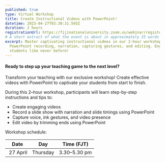 ```yaml
---
published: true
type: Virtual Workshop
title: Create Instructional Videos with PowerPoint!
datetime: 2023-04-27T03:30:31.593Z
duration: 2 hours
registrationUrl: https://fijinationaluniversity.zoom.us/webinar/register/WN_ysakW5EASa2xPb00vloqPA
# A short extract of what the event is about in approximately 25 words
excerpt: Master captivating instructional videos in our 2-hour workshop. Learn
  PowerPoint recording, narration, capturing gestures, and editing. Engage
  students like never before!
---
```


#### Ready to step up your teaching game to the next level?

Transform your teaching with our exclusive workshop! Create effective videos with PowerPoint to captivate your students from start to finish.

During this 2–hour workshop, participants will learn step-by-step instructions and tips to:

- Create engaging videos
- Record a slide show with narration and slide timings using PowerPoint
- Capture voice, ink gestures, and video presence
- Edit video by trimming ends using PowerPoint

Workshop schedule:

| Date       | Day       | Time (FJT)   |
| ---------- | --------- | ------------ |
| ﻿ 27 April | Thursday  | 3.30–5.30 pm |
